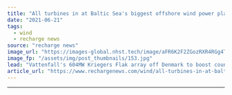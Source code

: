 ```yaml
---
title: "All turbines in at Baltic Sea's biggest offshore wind power plant"
date: "2021-06-21"
tags: 
  - wind
  - recharge news
source: "recharge news"
image_url: "https://images-global.nhst.tech/image/aFR6K2F2ZGozRXR4RGg4TnMxc2RsdFpzejU5MlFMYUhEamZiTzZ3elFoWT0=/nhst/binary/02b16a4958d96dab9be461b9825714e5"
image_fp: "/assets/img/post_thumbnails/153.jpg"
lead: "Vattenfall's 604MW Kriegers Flak array off Denmark to boost country's wind power output by 16%"
article_url: "https://www.rechargenews.com/wind/all-turbines-in-at-baltic-seas-biggest-offshore-wind-power-plant/2-1-1028280"
---
```


---

